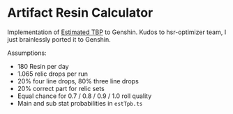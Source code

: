 # Artifact Resin Calculator

Implementation of [Estimated TBP](https://github.com/fribbels/hsr-optimizer/blob/0b2cd85501a20444694252b74f3d6c84462e7fac/docs/guides/en/stat-score.md#estimated-tbp) to Genshin.
Kudos to hsr-optimizer team, I just brainlessly ported it to Genshin.

Assumptions:
- 180 Resin per day
- 1.065 relic drops per run
- 20% four line drops, 80% three line drops
- 20% correct part for relic sets
- Equal chance for 0.7 / 0.8 / 0.9 / 1.0 roll quality
- Main and sub stat probabilities in `estTpb.ts`
